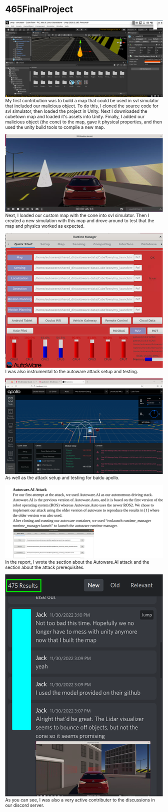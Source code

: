 # 465FinalProject

![unity](./images/unity.png)
My first contribution was to build a map that could be used in svl simulator that included our malicious object. To do this, I cloned the source code for svl simulator, then loaded the project in Unity. Next I downloaded the cubetown map and loaded it's assets into Unity. Finally, I added our malicious object (the cone) to the map, gave it physical properties, and then used the unity build tools to compile a new map.

![svlsim](./images/svlsim.png)
Next, I loaded our custom map with the cone into svl simulator. Then I created a new simulation with this map and drove around to test that the map and physics worked as expected. 

![badcpu](./images/badcpu.png)
I was also instrumental to the autoware attack setup and testing.

![apollo](./images/apollo.png)
As well as the attack setup and testing for baidu apollo.

![report](./images/report.png)
In the report, I wrote the section about the Autoware.AI attack and the section about the attack prerequisites. 

![discord](./images/discord.png)
As you can see, I was also a very active contributer to the discussions in our discord server. 

